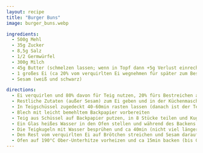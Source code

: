 ```yaml
---
layout: recipe
title: "Burger Buns"
image: burger_buns.webp

ingredients:
  - 500g Mehl
  - 35g Zucker
  - 8,5g Salz
  - 1/2 Germwürfel
  - 300g Milch
  - 45g Butter (schmelzen lassen; wenn in Topf dann +5g Verlust einrechnen)
  - 1 großes Ei (ca 20% vom verquirlten Ei wegnehmen für später zum Bestreichen)
  - Sesam (weiß und schwarz)

directions:
  - Ei verquirlen und 80% davon für Teig nutzen, 20% fürs Bestreichen aufheben
  - Restliche Zutaten (außer Sesam) zum Ei geben und in der Küchenmaschine mit Brotknethaken kneten
  - In Teigschüssel zugedeckt 40-60min rasten lassen (danach ist der Teig besser formbar)
  - Blech mit leicht bemehltem Backpapier vorbereiten
  - Teig aus Schüssel auf Backpapier putzen, in 8 Stücke teilen und Kugeln formen (in Hand rund formen, dann von außen nach innen falten [siehe Video](https://www.youtube.com/watch?v=HuNGR9Oxvug))
  - Ein Glas heißes Wasser in den Ofen stellen und während des Backens drinnen lassen
  - Die Teigkugeln mit Wasser besprühen und ca 40min (nicht viel länger sonst werden sie flach) auf dem Backpapier im Ofen rasten lassen
  - Den Rest vom verquirlten Ei auf Brötchen streichen und Sesam darauf verteilen.
  - Ofen auf 190°C Ober-Unterhitze vorheizen und ca 15min backen (bis Goldbraun). Danach 4 der 8 Brötchen einfrieren.
---
```

